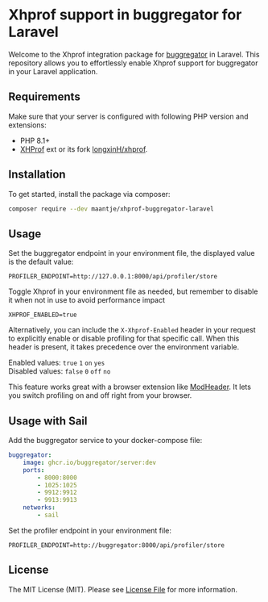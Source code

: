 # Xhprof support in buggregator for Laravel

Welcome to the Xhprof integration package for [buggregator](https://buggregator.dev/) in Laravel. This repository allows you to effortlessly enable Xhprof support for buggregator in your Laravel application.

## Requirements

Make sure that your server is configured with following PHP version and extensions:

- PHP 8.1+
- [XHProf](http://pecl.php.net/package/xhprof) ext or its fork [longxinH/xhprof](https://github.com/longxinH/xhprof).

## Installation

To get started, install the package via composer:

```bash
composer require --dev maantje/xhprof-buggregator-laravel
```

## Usage

Set the buggregator endpoint in your environment file, the displayed value is the default value:

```env
PROFILER_ENDPOINT=http://127.0.0.1:8000/api/profiler/store
```

Toggle Xhprof in your environment file as needed, but remember to disable it when not in use to avoid performance impact

```env
XHPROF_ENABLED=true
```

Alternatively, you can include the `X-Xhprof-Enabled` header in your request to explicitly enable or disable profiling for that specific call. When this header is present, it takes precedence over the environment variable.

Enabled values: `true` `1` `on` `yes`  
Disabled values: `false` `0` `off` `no`

This feature works great with a browser extension like [ModHeader](https://modheader.com/). It lets you switch profiling on and off right from your browser.

## Usage with Sail

Add the buggregator service to your docker-compose file:

```yaml
buggregator:
    image: ghcr.io/buggregator/server:dev
    ports:
        - 8000:8000
        - 1025:1025
        - 9912:9912
        - 9913:9913
    networks:
        - sail
```

Set the profiler endpoint in your environment file:

```env
PROFILER_ENDPOINT=http://buggregator:8000/api/profiler/store
```

## License

The MIT License (MIT). Please see [License File](LICENSE.md) for more information.
